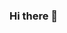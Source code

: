 ### Hi there 👋

<!--
**Megha-P-Nair/Megha-P-Nair** is a ✨ _special_ ✨ repository because its `README.md` (this file) appears on your GitHub profile.

### First year BTech student looking for more exposure on different engineering aspects.
